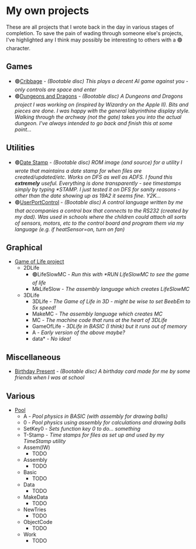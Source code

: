 # My own projects
These are all projects that I wrote back in the day in various stages of completion. To save the pain of wading through someone else's projects, I've highlighted any I think may possibly be interesting to others with a 🟢 character.

## Games
- 🟢[Cribbage](https://github.com/rokcoder-bbcmicro/My-BBC-Master-5.25-archive/raw/main/my%20own%20projects/dfs/Cribbage.dsd) - _(Bootable disc) This plays a decent AI game against you - only controls are space and enter_
- 🟢[Dungeons and Dragons](https://github.com/rokcoder-bbcmicro/My-BBC-Master-5.25-archive/raw/main/my%20own%20projects/adfs/Dungeons%20and%20Dragons.adf) - _(Bootable disc) A Dungeons and Dragons project I was working on (inspired by Wizardry on the Apple II). Bits and pieces are done. I was happy with the general labyrinthine display style. Walking through the archway (not the gate) takes you into the actual dungeon. I've always intended to go back and finish this at some point..._
## Utilities
- 🟢[Date Stamp](https://github.com/rokcoder-bbcmicro/My-BBC-Master-5.25-archive/raw/main/my%20own%20projects/adfs/Date%20Stamp.adf) - _(Bootable disc) ROM image (and source) for a utility I wrote that maintains a date stamp for when files are created/updated/etc. Works on DFS as well as ADFS. I found this __extremely__ useful. Everything is done transparently - see timestamps simply by typing *STAMP. I just tested it on DFS for sanity reasons - other than the date showing up as 19A2 it seems fine. Y2K..._
- 🟢[UserPortControl](https://github.com/rokcoder-bbcmicro/My-BBC-Master-5.25-archive/raw/main/my%20own%20projects/dfs/UserPortControl.dsd) - _(Bootable disc) A control language written by me that accompanies a control box that connects to the RS232 (created by my dad). Was used in schools where the children could attach all sorts of sensors, motors, etc to the control board and program them via my language (e.g. if heatSensor=on, turn on fan)_
## Graphical
- [Game of Life project](https://github.com/rokcoder-bbcmicro/My-BBC-Master-5.25-archive/raw/main/my%20own%20projects/adfs/Game%20of%20Life%20project.adf)
  - 2DLife
    - 🟢LifeSlowMC - _Run this with *RUN LifeSlowMC to see the game of life_
    - MkLifeSlow - _The assembly language which creates LifeSlowMC_
  - 3DLife
    - 3DLife - _The Game of Life in 3D - might be wise to set BeebEm to 5x speed!_
    - MakeMC - _The assembly language which creates MC_
    - MC - _The machine code that runs at the heart of 3DLife_
    - GameOfLife - _3DLife in BASIC (I think) but it runs out of memory_
    - A - _Early version of the above maybe?_
    - data* - _No idea!_
## Miscellaneous
- [Birthday Present](https://github.com/rokcoder-bbcmicro/My-BBC-Master-5.25-archive/raw/main/my%20own%20projects/adfs/Birthday%20Present.adf) - _(Bootable disc) A birthday card made for me by some friends when I was at school_
## Various
- [Pool](https://github.com/rokcoder-bbcmicro/My-BBC-Master-5.25-archive/raw/main/my%20own%20projects/adfs/Pool.adf)
  - A - _Pool physics in BASIC (with assembly for drawing balls)_
  - 0 - _Pool physics using assembly for calculations and drawing balls_
  - SetKey0 - _Sets function key 0 to do... something_
  - T-Stamp - _Time stamps for files as set up and used by my TimeStamp utility_
  - Assem(IW)
    - TODO
  - Assembly
    - TODO
  - Basic
    - TODO
  - Data
    - TODO
  - MakeData
    - TODO
  - NewTries
    - TODO
  - ObjectCode
    - TODO
  - Work
    - TODO

